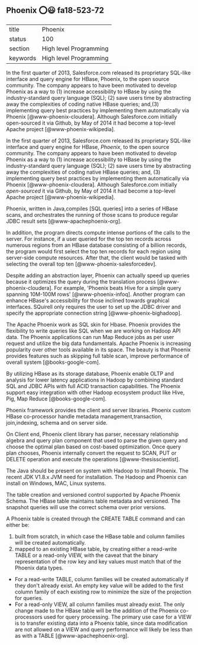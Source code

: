 ## Phoenix :o::smiley: fa18-523-72


|          |                        |
| -------- | ---------------------- |
| title    | Phoenix                | 
| status   | 100                     |
| section  | High level Programming |
| keywords | High level Programming |

In the first quarter of 2013, Salesforce.com released its proprietary SQL-like 
interface and query engine for HBase, Phoenix, to the open source community. 
The company appears to have been motivated to develop Phoenix as a way to (1) 
increase accessibility to HBase by using the industry-standard query language
(SQL); (2) save users time by abstracting away the complexities of coding 
native 
HBase queries; and,(3) implementing query best practices by implementing them 
automatically via Phoenix [@www-phoenix-cloudera].
Although Salesforce.com initially open-sourced it via Github, by May of 2014 it 
had become a top-level Apache project [@www-phoenix-wikipedia].

In the first quarter of 2013, Salesforce.com released its proprietary SQL-like 
interface and query engine for HBase, *Phoenix*, to the open source community. 
The company appears to have been motivated to develop Phoenix as a way to (1) 
increase accessibility to HBase by using the industry-standard query language
(SQL); (2) save users time by abstracting away the complexities of coding 
native HBase queries; and, (3) implementing query best practices by 
implementing them automatically via Phoenix [@www-phoenix-cloudera]. Although
Salesforce.com initially *open-sourced* it via Github, by May of 2014 it had 
become a top-level Apache project [@www-phoenix-wikipedia].


Phoenix, written in Java,compiles [SQL queries] into a series of HBase scans, 
and orchestrates the running of those scans to produce regular JDBC
result sets [@www-apachephoenix-org].


In addition, the program directs compute intense portions of the calls to the
 server.  For instance, if a user queried for the top ten records across 
 numerous regions from an HBase database consisting of a billion records,
 the program would first select the top ten records for each region using
 server-side compute resources. After that, the client would be tasked with
 selecting the overall top ten [@www-phoenix-salesforcedev].

Despite adding an abstraction layer, Phoenix can actually speed up queries 
because it optimizes the query during the translation process 
[@www-phoenix-cloudera]. For example, 'Phoenix beats Hive for a simple query 
spanning 10M-100M rows' [@www-phoenix-infoq].
   Another program can enhance HBase's accessibility for those inclined towards
   graphical interfaces.  SQuirell only requires the user to set up the JDBC 
   driver and specify the appropriate connection string 
   [@www-phoenix-bighadoop].

The Apache Phoenix work as SQL skin for Hbase. Phoenix provides the flexibility
 to write queries like SQL when we are working on Hadoop API data. 
The Phoenix applications can run Map Reduce jobs as per user request and 
utilize the big data fundamentals. Apache Phoenix is increasing popularity 
over other tools available in its space. The beauty is that Phoenix provides 
features such as skipping full table scan, improve performance of overall 
system [@books-google-com].

 By utilizing HBase as its storage database, Phoenix enable OLTP and analysis
 for lower latency applications in Hadoop by combining standard SQL and JDBC
 APIs with full ACID transaction capabilities. The Phoenix support easy 
 integration with other Hadoop ecosystem product like Hive, Pig, Map Reduce 
 [@books-google-com].

 Phoenix framework provides the client and server libraries. Phoenix custom 
 HBase co-processor handle metadata management,transaction, join,indexing, 
 schema and  on server side.

 On Client end, Phoenix client library has parser, necessary relationship 
 algebra and query plan component that used to parse the given query and 
 choose the optimal plan based on cost-based optimization. 
 Once query plan chooses, Phoenix internally convert the request to SCAN, 
 PUT or DELETE operation and execute the operations [@www-thesisscientist].

The Java should be present on system with Hadoop to install Phoenix. The 
recent JDK V1.8.x JVM need for installation. The Hadoop and Phoenix can 
install on Windows, MAC,  Linux systems.

 The table creation and versioned control supported by 	Apache Phoenix Schema.
 The HBase table maintains table metadata and versioned. The snapshot queries 
 will use the correct schema over prior versions.

A Phoenix table is created through the CREATE TABLE command and can either be:

1. built from scratch, in which case the HBase table and column families will
 be created automatically.
2. mapped to an existing HBase table, by creating either a read-write TABLE 
or a read-only VIEW, with the caveat that the binary representation of the 
row key and key values must match that of the Phoenix data types.
  - For a read-write TABLE, column families will be created automatically 
  if they don&#39;t already exist. An empty key value will be added to the 
  first column family of each existing row to minimize the size of the 
  projection for queries.
  - For a read-only VIEW, all column families must already exist. 
  The only change made to the HBase table will be the addition of the Phoenix 
  co-processors used for query processing. The primary use case for a
  VIEW is to transfer existing data into a Phoenix table, since data 
  modification are not allowed on a VIEW and query performance will likely
  be less than as with a TABLE [@www-apachephoenix-org].

